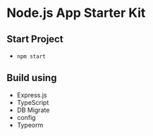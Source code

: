 # Node.js App Starter Kit

## Start Project

- `npm start`

## Build using

- Express.js
- TypeScript
- DB Migrate
- config
- Typeorm

